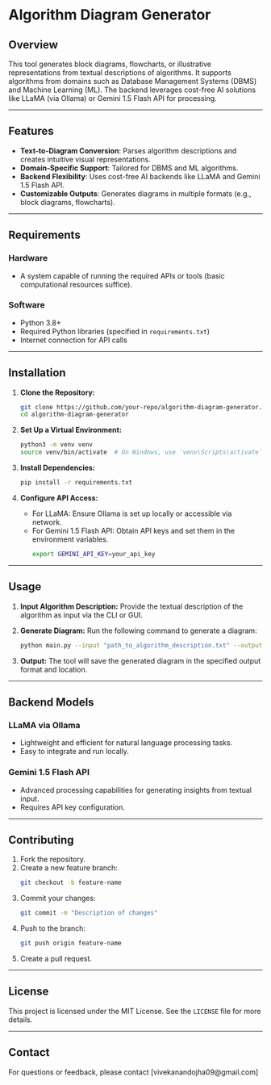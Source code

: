 # Algorithm Diagram Generator

## Overview

This tool generates block diagrams, flowcharts, or illustrative representations from textual descriptions of algorithms. It supports algorithms from domains such as Database Management Systems (DBMS) and Machine Learning (ML). The backend leverages cost-free AI solutions like LLaMA (via Ollama) or Gemini 1.5 Flash API for processing.

---

## Features

- **Text-to-Diagram Conversion**: Parses algorithm descriptions and creates intuitive visual representations.
- **Domain-Specific Support**: Tailored for DBMS and ML algorithms.
- **Backend Flexibility**: Uses cost-free AI backends like LLaMA and Gemini 1.5 Flash API.
- **Customizable Outputs**: Generates diagrams in multiple formats (e.g., block diagrams, flowcharts).

---

## Requirements

### Hardware

- A system capable of running the required APIs or tools (basic computational resources suffice).

### Software

- Python 3.8+
- Required Python libraries (specified in `requirements.txt`)
- Internet connection for API calls

---

## Installation

1. **Clone the Repository:**

   ```bash
   git clone https://github.com/your-repo/algorithm-diagram-generator.git
   cd algorithm-diagram-generator
   ```

2. **Set Up a Virtual Environment:**

   ```bash
   python3 -m venv venv
   source venv/bin/activate  # On Windows, use `venv\Scripts\activate`
   ```

3. **Install Dependencies:**

   ```bash
   pip install -r requirements.txt
   ```

4. **Configure API Access:**

   - For LLaMA: Ensure Ollama is set up locally or accessible via network.
   - For Gemini 1.5 Flash API: Obtain API keys and set them in the environment variables.
     ```bash
     export GEMINI_API_KEY=your_api_key
     ```

---

## Usage

1. **Input Algorithm Description:**
   Provide the textual description of the algorithm as input via the CLI or GUI.

2. **Generate Diagram:**
   Run the following command to generate a diagram:

   ```bash
   python main.py --input "path_to_algorithm_description.txt" --output "output_diagram.png"
   ```

3. **Output:**
   The tool will save the generated diagram in the specified output format and location.

---

## Backend Models

### LLaMA via Ollama

- Lightweight and efficient for natural language processing tasks.
- Easy to integrate and run locally.

### Gemini 1.5 Flash API

- Advanced processing capabilities for generating insights from textual input.
- Requires API key configuration.

---

## Contributing

1. Fork the repository.
2. Create a new feature branch:
   ```bash
   git checkout -b feature-name
   ```
3. Commit your changes:
   ```bash
   git commit -m "Description of changes"
   ```
4. Push to the branch:
   ```bash
   git push origin feature-name
   ```
5. Create a pull request.

---

## License

This project is licensed under the MIT License. See the `LICENSE` file for more details.

---

## Contact

For questions or feedback, please contact [vivekanandojha09\@gmail.com]
